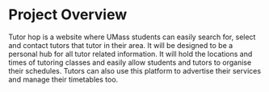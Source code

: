 # Project Overview

Tutor hop is a website where UMass students can easily search for, select and contact tutors that tutor in their area. It will be designed to be a personal hub for all tutor related information. It will hold the locations and times of tutoring classes and easily allow students and tutors to organise their schedules. Tutors can also use this platform to advertise their services and manage their timetables too.
